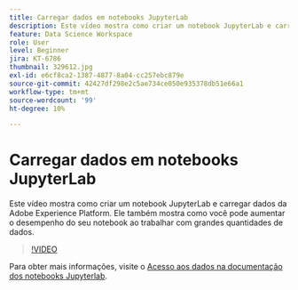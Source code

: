 ```yaml
---
title: Carregar dados em notebooks JupyterLab
description: Este vídeo mostra como criar um notebook JupyterLab e carregar dados da Adobe Experience Platform. Ele também mostra como você pode aumentar o desempenho do seu notebook ao trabalhar com grandes quantidades de dados.
feature: Data Science Workspace
role: User
level: Beginner
jira: KT-6786
thumbnail: 329612.jpg
exl-id: e6cf8ca2-1387-4877-8a04-cc257ebc879e
source-git-commit: 42427df298e2c5ae734ce050e935378db51e66a1
workflow-type: tm+mt
source-wordcount: '99'
ht-degree: 10%

---
```


# Carregar dados em notebooks JupyterLab

Este vídeo mostra como criar um notebook JupyterLab e carregar dados da Adobe Experience Platform. Ele também mostra como você pode aumentar o desempenho do seu notebook ao trabalhar com grandes quantidades de dados.

>[!VIDEO](https://video.tv.adobe.com/v/329612?quality=12&learn=on)

Para obter mais informações, visite o [Acesso aos dados na documentação dos notebooks Jupyterlab](https://experienceleague.adobe.com/docs/experience-platform/data-science-workspace/jupyterlab/access-notebook-data.html).